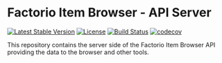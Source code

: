 # Factorio Item Browser - API Server

[![Latest Stable Version](https://poser.pugx.org/factorio-item-browser/api-server/v/stable)](https://packagist.org/packages/factorio-item-browser/api-server)
[![License](https://poser.pugx.org/factorio-item-browser/api-server/license)](https://packagist.org/packages/factorio-item-browser/api-server)
[![Build Status](https://travis-ci.com/factorio-item-browser/api-server.svg?branch=master)](https://travis-ci.com/factorio-item-browser/api-server)
[![codecov](https://codecov.io/gh/factorio-item-browser/api-server/branch/master/graph/badge.svg)](https://codecov.io/gh/factorio-item-browser/api-server)

This repository contains the server side of the Factorio Item Browser API providing the data to the browser and
other tools.
